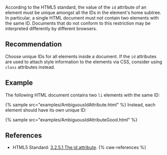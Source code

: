 According to the HTML5 standard, the value of the `id` attribute of an element must be unique amongst all the IDs in the element's home subtree. In particular, a single HTML document must not contain two elements with the same ID. Documents that do not conform to this restriction may be interpreted differently by different browsers.


## Recommendation
Choose unique IDs for all elements inside a document. If the `id` attributes are used to attach style information to the elements via CSS, consider using `class` attributes instead.


## Example
The following HTML document contains two `li` elements with the same ID:

{% sample src="examples/AmbiguousIdAttribute.html" %}
Instead, each element should have its own unique ID:

{% sample src="examples/AmbiguousIdAttributeGood.html" %}

## References
* HTML5 Standard: [3.2.5.1 The id attribute](https://www.w3.org/TR/html5/dom.html#the-id-attribute).
{% cwe-references %}
